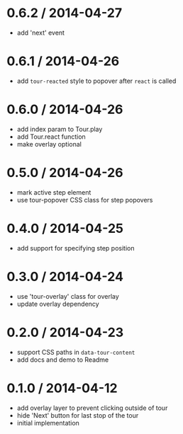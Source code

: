 
0.6.2 / 2014-04-27
==================

 * add 'next' event

0.6.1 / 2014-04-26
==================

 * add `tour-reacted` style to popover after `react` is called

0.6.0 / 2014-04-26
==================

 * add index param to Tour.play
 * add Tour.react function
 * make overlay optional

0.5.0 / 2014-04-26
==================

 * mark active step element
 * use tour-popover CSS class for step popovers

0.4.0 / 2014-04-25
==================

 * add support for specifying step position

0.3.0 / 2014-04-24
==================

 * use 'tour-overlay' class for overlay
 * update overlay dependency

0.2.0 / 2014-04-23
==================

 * support CSS paths in `data-tour-content`
 * add docs and demo to Readme

0.1.0 / 2014-04-12
==================

 * add overlay layer to prevent clicking outside of tour
 * hide 'Next' button for last stop of the tour
 * initial implementation
